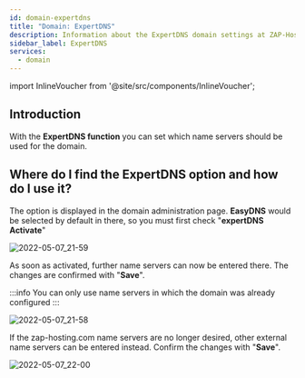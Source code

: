 ```yaml
---
id: domain-expertdns
title: "Domain: ExpertDNS"
description: Information about the ExpertDNS domain settings at ZAP-Hosting - ZAP-hosting.com documentation
sidebar_label: ExpertDNS
services:
  - domain
---
```


import InlineVoucher from '@site/src/components/InlineVoucher';

## Introduction

With the **ExpertDNS function** you can set which name servers should be used for the domain.

## Where do I find the ExpertDNS option and how do I use it?

The option is displayed in the domain administration page. **EasyDNS** would be selected by default in there, so you must first check "**expertDNS Activate**"

![2022-05-07_21-59](https://screensaver01.zap-hosting.com/index.php/s/BD3yGao8StibP3C/preview)

As soon as activated, further name servers can now be entered there. 
The changes are confirmed with "**Save**".

:::info
You can only use name servers in which the domain was already configured
:::

![2022-05-07_21-58](https://screensaver01.zap-hosting.com/index.php/s/zrKagEpZx7coebe/preview)

If the zap-hosting.com name servers are no longer desired, other external name servers can be entered instead.
Confirm the changes with "**Save**".

![2022-05-07_22-00](https://screensaver01.zap-hosting.com/index.php/s/do2eLai2iigwwke/preview)
